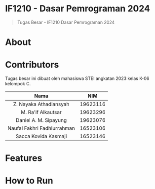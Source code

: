 # IF1210 - Dasar Pemrograman 2024
> Tugas Besar - IF1210 Dasar Pemrograman 2024

# About

# Contributors
Tugas besar ini dibuat oleh mahasiswa STEI angkatan 2023 kelas K-06 kelompok C.

| **Nama**                    | **NIM**  |
| :-------------------------: | :------: |
| Z. Nayaka Athadiansyah      | 19623116 |
| M. Ra'if Alkautsar          | 19623296 |
| Daniel A. M. Sipayung        | 19623076 |
| Naufal Fakhri Fadhlurrahman | 16523106 |
| Sacca Kovida Kasmaji        | 16523146 |


# Features

# How to Run

